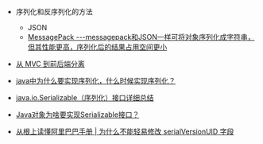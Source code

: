 

* 序列化和反序列化的方法
  * JSON
  * [MessagePack ---messagepack和JSON一样可将对象序列化成字符串，但其性能更高，序列化后的结果占用空间更小](http://msgpack.org)


* [从 MVC 到前后端分离](https://my.oschina.net/huangyong/blog/521891)
* [java中为什么要实现序列化，什么时候实现序列化？](https://blog.csdn.net/chmodzora/article/details/78399420)
* [java.io.Serializable（序列化）接口详细总结](https://blog.csdn.net/so_geili/article/details/78931742)
* [Java对象为啥要实现Serializable接口？](https://juejin.im/post/5de7aa16f265da339b4fe327)
* [从根上读懂阿里巴巴手册 | 为什么不能轻易修改 serialVersionUID 字段](https://www.lagou.com/lgeduarticle/106291.html)

